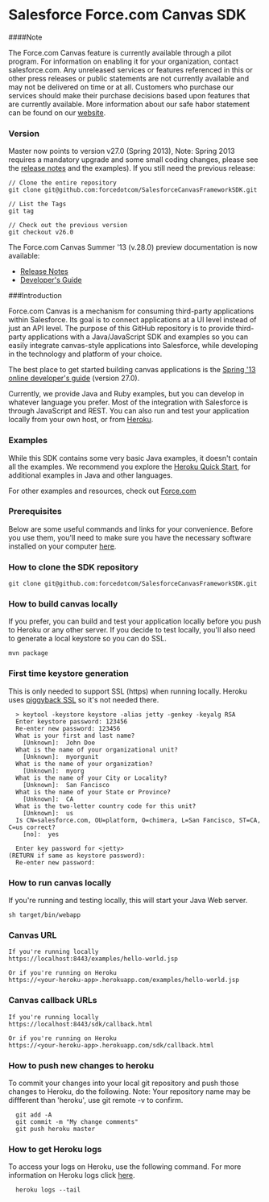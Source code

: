 Salesforce Force.com Canvas SDK
============================


####Note

The Force.com Canvas feature is currently available through a pilot program. For information on enabling it for your organization, contact salesforce.com. Any unreleased services or features referenced in this or other press releases or public statements are not currently available and may not be delivered on time or at all. Customers who purchase our services should make their purchase decisions based upon features that are currently available. More information about our safe habor statement can be found on our [website](http://www.salesforce.com/company/investor/safe_harbor.jsp). 

### Version

Master now points to version v27.0 (Spring 2013), Note: Spring 2013 requires a mandatory upgrade and some small coding changes, please see the [release notes](https://na1.salesforce.com/help/doc/en/salesforce_spring13_release_notes.pdf) and the examples). If you still need the previous release: 
	
	// Clone the entire repository
	git clone git@github.com:forcedotcom/SalesforceCanvasFrameworkSDK.git
	
	// List the Tags
	git tag
	
	// Check out the previous version
	git checkout v26.0

The Force.com Canvas Summer '13 (v.28.0) preview documentation is now available:
  - [Release Notes](https://na1.salesforce.com/help/doc/en/salesforce_summer13_release_notes.pdf)
  - [Developer's Guide](http://www.salesforce.com/us/developer/docs/platform_connectpre/canvas_framework.pdf)

###Introduction

Force.com Canvas is a mechanism for consuming third-party applications within Salesforce. Its goal is to connect applications at a UI level instead of just an API level. The purpose of this GitHub repository is to provide third-party applications with a Java/JavaScript SDK and examples so you can easily integrate canvas-style applications into Salesforce, while developing in the technology and platform of your choice. 

The best place to get started building canvas applications is the [Spring '13 online developer's guide](http://www.salesforce.com/us/developer/docs/platform_connect/index.htm) (version 27.0).

Currently, we provide Java and Ruby examples, but you can develop in whatever language you prefer. Most of the integration with Salesforce is through JavaScript and REST. You can also run and test your application locally from your own host, or from [Heroku](http://www.heroku.com/).


### Examples

While this SDK contains some very basic Java examples, it doesn't contain all the examples. We recommend you explore the [Heroku Quick Start](http://www.salesforce.com/us/developer/docs/platform_connect/index_Left.htm#CSHID=quick_start_simple_create_app.htm|StartTopic=Content%2Fquick_start_simple_create_app.htm|SkinName=webhelp), for additional examples in Java and other languages.

For other examples and resources, check out [Force.com](http://Developer.force.com/)

### Prerequisites

Below are some useful commands and links for your convenience. Before you use them, you'll need to make sure you have the necessary software installed on your computer [here](http://www.salesforce.com/us/developer/docs/platform_connect/index_Left.htm#CSHID=quick_start_prereqs.htm|StartTopic=Content%2Fquick_start_prereqs.htm|SkinName=webhelp).

### How to clone the SDK repository

	git clone git@github.com:forcedotcom/SalesforceCanvasFrameworkSDK.git

### How to build canvas locally

If you prefer, you can build and test your application locally before you push to Heroku or any other server. If you decide to test locally, you'll also need to generate a local keystore so you can do SSL.

    mvn package
    
### First time keystore generation 
This is only needed to support SSL (https) when running locally. Heroku uses [piggyback SSL](https://devcenter.heroku.com/articles/ssl) so it's not needed there.

      > keytool -keystore keystore -alias jetty -genkey -keyalg RSA
      Enter keystore password: 123456
      Re-enter new password: 123456
      What is your first and last name?
        [Unknown]:  John Doe
      What is the name of your organizational unit?
        [Unknown]:  myorgunit
      What is the name of your organization?
        [Unknown]:  myorg
      What is the name of your City or Locality?
        [Unknown]:  San Fancisco
      What is the name of your State or Province?
        [Unknown]:  CA
      What is the two-letter country code for this unit?
        [Unknown]:  us
      Is CN=salesforce.com, OU=platform, O=chimera, L=San Fancisco, ST=CA, C=us correct?
        [no]:  yes

      Enter key password for <jetty>
	(RETURN if same as keystore password):  
      Re-enter new password: 


### How to run canvas locally

If you're running and testing locally, this will start your Java Web server.

    sh target/bin/webapp

### Canvas URL


    If you're running locally 
    https://localhost:8443/examples/hello-world.jsp
    
    Or if you're running on Heroku
    https://<your-heroku-app>.herokuapp.com/examples/hello-world.jsp

### Canvas callback URLs

    If you're running locally
    https://localhost:8443/sdk/callback.html
    
    Or if you're running on Heroku
    https://<your-heroku-app>.herokuapp.com/sdk/callback.html

### How to push new changes to heroku

To commit your changes into your local git repository and push those changes to Heroku, do the following. Note: Your repository name may be diffferent than 'heroku', use git remote -v to confirm.

      git add -A
      git commit -m "My change comments"
      git push heroku master

### How to get Heroku logs

To access your logs on Heroku, use the following command. For more information on Heroku logs click [here](https://devcenter.heroku.com/articles/logging).

      heroku logs --tail



